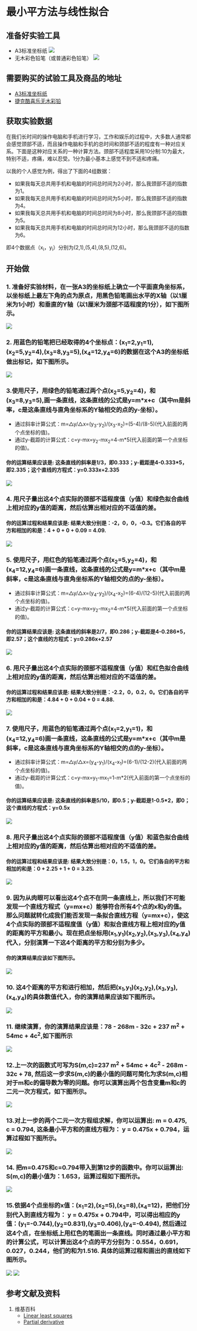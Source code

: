 # 最小平方法与线性拟合

## 准备好实验工具

- A3标准坐标纸
![](/images/统计/最小平方法与线性拟合/A3标准坐标纸.jpg)
- 无木彩色铅笔（或普通彩色铅笔）
![](/images/统计/最小平方法与线性拟合/无木彩色铅笔.jpg)

## 需要购买的试验工具及商品的地址

- [A3标准坐标纸](https://detail.tmall.com/item.htm?id=27142292922&ali_refid=a3_430583_1006:1105863285:N:dZ%20MV6sJ%20YlXqxaoC1QlJw==:77285e2bbcb0cebf9d00068f21bd840f&ali_trackid=1_77285e2bbcb0cebf9d00068f21bd840f&spm=a230r.1.14.1&skuId=3165771512170)
- [捷克酷喜乐无木彩铅](https://detail.tmall.com/item.htm?spm=a230r.1.14.8.7a1b4237sLkqe4&id=10680260235&cm_id=140105335569ed55e27b&abbucket=9&skuId=3447429972029)

## 获取实验数据

在我们长时间的操作电脑和手机进行学习，工作和娱乐的过程中，大多数人通常都会感觉颈部不适，而且操作电脑和手机的总时间和颈部不适的程度有一种对应关系。下面是这种对应关系的一种计算方法。颈部不适程度采用10分制:10为最大，特别不适，疼痛，难以忍受。1分为最小基本上感觉不到不适和疼痛。


以我的个人感觉为例，得出了下面的4组数据：

- 如果我每天总共用手机和电脑的时间总时间为2小时，那么我颈部不适的指数为1。
- 如果我每天总共用手机和电脑的时间总时间为5小时，那么我颈部不适的指数为4。
- 如果我每天总共用手机和电脑的时间总时间为8小时，那么我颈部不适的指数为5。
- 如果我每天总共用手机和电脑的时间总时间为12小时，那么我颈部不适的指数为6。

即4个数据点（x<sub>i</sub>，y<sub>i</sub>）分别为(2,1),(5,4),(8,5),(12,6)。

## 开始做

### 1. 准备好实验材料，在一张A3的坐标纸上确立一个平面直角坐标系，以坐标纸上最左下角的点为原点，用黑色铅笔画出水平的X轴（以1厘米为1小时）和垂直的Y轴（以1厘米为颈部不适程度的1分），如下图所示。

![](/images/统计/最小平方法与线性拟合/1a.jpg)

### 2. 用蓝色的铅笔把已经取得的4个坐标点：(x<sub>1</sub>=2,y<sub>1</sub>=1),(x<sub>2</sub>=5,y<sub>2</sub>=4),(x<sub>3</sub>=8,y<sub>3</sub>=5),(x<sub>4</sub>=12,y<sub>4</sub>=6)的数据在这个A3的坐标纸做出标记，如下图所示。

![](/images/统计/最小平方法与线性拟合/2a.jpg)

### 3.使用尺子，用绿色的铅笔通过两个点(x<sub>2</sub>=5,y<sub>2</sub>=4)，和(x<sub>3</sub>=8,y<sub>3</sub>=5),画一条直线，这条直线的公式是y=m*x+c（其中m是斜率，c是这条直线与直角坐标系的Y轴相交的点的y-坐标）。

- 通过斜率计算公式：m=△y/△x=(y<sub>3</sub>-y<sub>2</sub>)/(x<sub>3</sub>-x<sub>2</sub>)=(5-4)/(8-5)(代入前面的两个点坐标的值)。
- 通过y-截距的计算公式：c=y-mx=y<sub>2</sub>-mx<sub>2</sub>=4-m*5(代入前面的第一个点坐标的值)。

#### 你的运算结果应该是: 这条直线的斜率是1/3，即0.333；y-截距是4-0.333*5，即2.335；这个直线的方程式：y=0.333x+2.335

![](/images/统计/最小平方法与线性拟合/3a.jpg)

### 4. 用尺子量出这4个点实际的颈部不适程度值（y值）和绿色拟合曲线上相对应的y值的距离，然后估算出相对应的不适值的差。

#### 你的运算过程和结果应该是: 结果大致分别是：-2，0，0，-0.3。它们各自的平方和相加的和是：4 + 0 + 0 + 0.09 = 4.09. 

![](/images/统计/最小平方法与线性拟合/4a.jpg)

### 5. 使用尺子，用红色的铅笔通过两个点(x<sub>2</sub>=5,y<sub>2</sub>=4)，和(x<sub>4</sub>=12,y<sub>4</sub>=6)画一条直线，这条直线的公式是y=m*x+c（其中m是斜率，c是这条直线与直角坐标系的Y轴相交的点的y-坐标）。

- 通过斜率计算公式：m=△y/△x=(y<sub>4</sub>-y<sub>2</sub>)/(x<sub>4</sub>-x<sub>2</sub>)=(6-4)/(12-5)(代入前面的两个点坐标的值)。
- 通过y-截距的计算公式：c=y-mx=y<sub>2</sub>-mx<sub>2</sub>=4-m*5(代入前面的第一个点坐标的值)。

#### 你的运算结果应该是: 这条直线的斜率是2/7，即0.286；y-截距是4-0.286*5，即2.57；这个直线的方程式：y=0.286x+2.57

![](/images/统计/最小平方法与线性拟合/5a.jpg)

### 6. 用尺子量出这4个点实际的颈部不适程度值（y值）和红色拟合曲线上相对应的y值的距离，然后估算出相对应的不适值的差。

#### 你的运算过程和结果应该是: 结果大致分别是：-2.2，0，0.2，0。它们各自的平方和相加的和是：4.84 + 0 + 0.04 + 0 = 4.88. 

![](/images/统计/最小平方法与线性拟合/6a.jpg)

### 7. 使用尺子，用蓝色的铅笔通过两个点(x<sub>1</sub>=2,y<sub>1</sub>=1)，和(x<sub>4</sub>=12,y<sub>4</sub>=6)画一条直线，这条直线的公式是y=m*x+c（其中m是斜率，c是这条直线与直角坐标系的Y轴相交的点的y-坐标）。

- 通过斜率计算公式：m=△y/△x=(y<sub>4</sub>-y<sub>1</sub>)/(x<sub>4</sub>-x<sub>1</sub>)=(6-1)/(12-2)(代入前面的两个点坐标的值)。
- 通过y-截距的计算公式：c=y-mx=y<sub>1</sub>-mx<sub>1</sub>=1-m*2(代入前面的第一个点坐标的值)。

#### 你的运算结果应该是: 这条直线的斜率是5/10，即0.5；y-截距是1-0.5*2，即0；这个直线的方程式：y=0.5x

![](/images/统计/最小平方法与线性拟合/7a.jpg)

### 8. 用尺子量出这4个点实际的颈部不适程度值（y值）和蓝色拟合曲线上相对应的y值的距离，然后估算出相对应的不适值的差。

#### 你的运算过程和结果应该是: 结果大致分别是：0，1.5，1，0。它们各自的平方和相加的和是：0 + 2.25 + 1 + 0 = 3.25. 

![](/images/统计/最小平方法与线性拟合/8a.jpg)

### 9. 因为从肉眼可以看出这4个点不在同一条直线上，所以我们不可能发现一个直线方程式（y=mx+c）能够符合所有4个点的x和y的值。那么问题就转化成我们能否发现一条拟合直线方程（y=mx+c），使这4个点实际的颈部不适程度值（y值）和拟合直线方程上相对应的y值的距离的平方和最小。现在把点坐标用(x<sub>1</sub>,y<sub>1</sub>)(x<sub>2</sub>,y<sub>2</sub>),(x<sub>3</sub>,y<sub>3</sub>),(x<sub>4</sub>,y<sub>4</sub>)代入，分别演算一下这4个距离的平方和分别为多少。

#### 你的演算结果应该如下图所示。

![](/images/统计/最小平方法与线性拟合/9a.jpg)

### 10. 这4个距离的平方和进行相加，然后把(x<sub>1</sub>,y<sub>1</sub>)(x<sub>2</sub>,y<sub>2</sub>),(x<sub>3</sub>,y<sub>3</sub>),(x<sub>4</sub>,y<sub>4</sub>)的具体数值代入，你的演算结果应该如下图所示。

![](/images/统计/最小平方法与线性拟合/10a.jpg)

### 11. 继续演算，你的演算结果应该是：78 - 268m - 32c + 237 m<sup>2</sup> + 54mc + 4c<sup>2</sup>,如下图所示

![](/images/统计/最小平方法与线性拟合/11a.jpg)

### 12.上一次的函数式可写为S(m,c)=237 m<sup>2</sup> + 54mc + 4c<sup>2</sup> - 268m - 32c + 78, 然后这一步求S(m,c)的最小值的问题可简化为求S(m,c)相对于m和c的偏导数为零的问题。你可以演算出两个包含变量m和c的二元一次方程式，如下图所示。 

![](/images/统计/最小平方法与线性拟合/12a.jpg)

### 13.对上一步的两个二元一次方程组求解，你可以运算出: m = 0.475, c = 0.794, 这条最小平方和的直线方程为： y = 0.475x + 0.794，运算过程如下图所示。

![](/images/统计/最小平方法与线性拟合/13a.jpg)

### 14. 把m=0.475和c=0.794带入到第12步的函数中。你可以运算出: S(m,c)的最小值为：1.653，运算过程如下图所示。

![](/images/统计/最小平方法与线性拟合/14a.jpg)

### 15.依据4个点坐标的x值：(x<sub>1</sub>=2),(x<sub>2</sub>=5),(x<sub>3</sub>=8),(x<sub>4</sub>=12)，把他们分别代入到直线方程为： y = 0.475x + 0.794中，可以得出相应的y值：(y<sub>1</sub>=-0.744),(y<sub>2</sub>=0.831),(y<sub>3</sub>=0.406),(y<sub>4</sub>=-0.494), 然后通过这4个点，在坐标纸上用红色的笔画出一条直线。同时通过最小平方和的计算公式，可以计算出这4个点的平方分别为：0.554，0.691，0.027，0.244，他们的和为1.516. 具体的运算过程和画出的直线如下图所示。

![](/images/统计/最小平方法与线性拟合/15a1.jpg)
![](/images/统计/最小平方法与线性拟合/15a2.jpg)

## 参考文献及资料

1. 维基百科
	- [Linear least squares](https://en.wikipedia.org/wiki/Linear_least_squares) 
	- [Partial derivative](https://en.wikipedia.org/wiki/Partial_derivative) 
